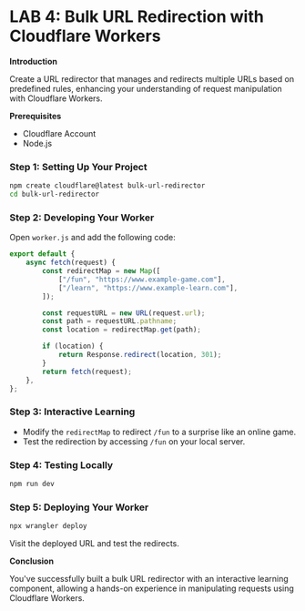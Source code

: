 # LAB 4: Bulk URL Redirection with Cloudflare Workers

**Introduction**

Create a URL redirector that manages and redirects multiple URLs based on predefined rules, enhancing your understanding of request manipulation with Cloudflare Workers.

**Prerequisites**

- Cloudflare Account
- Node.js

### Step 1: **Setting Up Your Project**

   ```bash
   npm create cloudflare@latest bulk-url-redirector
   cd bulk-url-redirector
   ```

### Step 2: **Developing Your Worker**

Open `worker.js` and add the following code:

   ```javascript
   export default {
       async fetch(request) {
           const redirectMap = new Map([
               ["/fun", "https://www.example-game.com"],
               ["/learn", "https://www.example-learn.com"],
           ]);

           const requestURL = new URL(request.url);
           const path = requestURL.pathname;
           const location = redirectMap.get(path);

           if (location) {
               return Response.redirect(location, 301);
           }
           return fetch(request);
       },
   };
   ```

### Step 3: **Interactive Learning**

- Modify the `redirectMap` to redirect `/fun` to a surprise like an online game.
- Test the redirection by accessing `/fun` on your local server.

### Step 4: **Testing Locally**

   ```bash
   npm run dev
   ```

### Step 5: **Deploying Your Worker**

   ```bash
   npx wrangler deploy
   ```

Visit the deployed URL and test the redirects.

**Conclusion**

You've successfully built a bulk URL redirector with an interactive learning component, allowing a hands-on experience in manipulating requests using Cloudflare Workers.